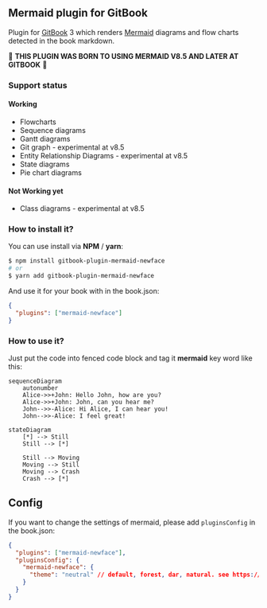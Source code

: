 ## Mermaid plugin for GitBook

Plugin for [GitBook](https://github.com/GitbookIO/gitbook) 3 which renders [Mermaid](https://mermaid-js.github.io/mermaid) diagrams and flow charts detected in the book markdown.  

💚 **THIS PLUGIN WAS BORN TO USING MERMAID V8.5 AND LATER AT GITBOOK** 💚


### Support status

#### Working
- Flowcharts
- Sequence diagrams
- Gantt diagrams
- Git graph - experimental at v8.5
- Entity Relationship Diagrams - experimental at v8.5
- State diagrams
- Pie chart diagrams

#### Not Working yet
- Class diagrams - experimental at v8.5


### How to install it?

You can use install via **NPM** / **yarn**:

```bash
$ npm install gitbook-plugin-mermaid-newface
# or
$ yarn add gitbook-plugin-mermaid-newface
```

And use it for your book with in the book.json:

```json
{
  "plugins": ["mermaid-newface"]
}
```

### How to use it?

Just put the code into fenced code block and tag it **mermaid** key word like this:

```mermaid
sequenceDiagram
    autonumber
    Alice->>+John: Hello John, how are you?
    Alice->>+John: John, can you hear me?
    John-->>-Alice: Hi Alice, I can hear you!
    John-->>-Alice: I feel great!
```

```mermaid
stateDiagram
    [*] --> Still
    Still --> [*]

    Still --> Moving
    Moving --> Still
    Moving --> Crash
    Crash --> [*]
```

## Config

If you want to change the settings of mermaid, please add `pluginsConfig` in the book.json:

```json
{
  "plugins": ["mermaid-newface"],
  "pluginsConfig": {
    "mermaid-newface": {
      "theme": "neutral" // default, forest, dar, natural. see https://mermaid-js.github.io/mermaid/#/mermaidAPI?id=theme
    }
  }
}
```


